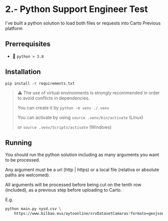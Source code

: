 # 2.- Python Support Engineer Test

I've built a python solution to load both files or requests into Carto Previous platform

## Prerrequisites

- :snake: `python > 3.8` 

## Installation 

`pip install -r requirements.txt`

> :warning: The use of virtual environments  is strongly recommended in order to avoid conflicts in dependencies. 
>
> You can create it by `python -m venv ./.venv`
> 
> You can activate by using `source .venv/bin/activate` (Linux)
>
> or `source .venv/Scripts/activate` (Windows)

## Running

You should run the python solution including as many arguments you want to be processed. 

Any argument must be a url (http | https) or a local file (relativa or absolute paths are welcomed). 

All arguments will be processed before being cut on the tenth row (included), as a previous step before uploading to Carto.

E.g. 

```bash
python main.py nysd.csv \
    https://www.bilbao.eus/aytoonline/srvDatasetCamaras?formato=geojson```



